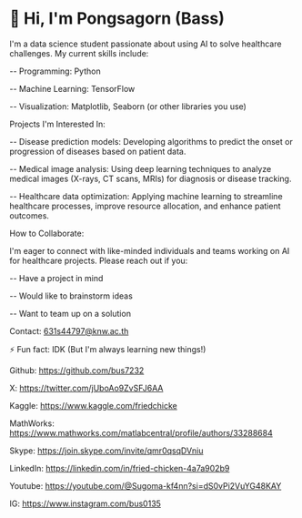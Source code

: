 # 👋 Hi, I'm Pongsagorn (Bass)

I'm a data science student passionate about using AI to solve healthcare challenges.  My current skills include:

-- Programming: Python

-- Machine Learning: TensorFlow

-- Visualization: Matplotlib, Seaborn (or other libraries you use) 

Projects I'm Interested In:

-- Disease prediction models: Developing algorithms to predict the onset or progression of diseases based on patient data.

-- Medical image analysis: Using deep learning techniques to analyze medical images (X-rays, CT scans, MRIs) for diagnosis or disease tracking.

-- Healthcare data optimization: Applying machine learning to streamline healthcare processes, improve resource allocation, and enhance patient outcomes.

How to Collaborate:

I'm eager to connect with like-minded individuals and teams working on AI for healthcare projects. Please reach out if you:

-- Have a project in mind

-- Would like to brainstorm ideas

-- Want to team up on a solution

Contact:  631s44797@knw.ac.th

⚡ Fun fact: IDK (But I'm always learning new things!) 


Github: https://github.com/bus7232

X: https://twitter.com/jUboAo9ZvSFJ6AA

Kaggle: https://www.kaggle.com/friedchicke

MathWorks: https://www.mathworks.com/matlabcentral/profile/authors/33288684

Skype: https://join.skype.com/invite/qmr0qsqDVniu

LinkedIn: https://linkedin.com/in/fried-chicken-4a7a902b9

Youtube: https://youtube.com/@Sugoma-kf4nn?si=dS0vPi2VuYG48KAY

IG: https://www.instagram.com/bus0135
<!---
bus7232/bus7232 is a ✨ special ✨ repository because its `README.md` (this file) appears on your GitHub profile.
You can click the Preview link to take a look at your changes.
--->

